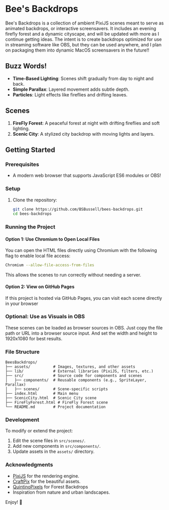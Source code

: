 # Bee's Backdrops

Bee's Backdrops is a collection of ambient PixiJS scenes meant to serve as animated backdrops, or interactive screensavers. It includes an evening firefly forest and a dynamic cityscape, and will be updated with more as I continue getting ideas. The intent is to create backdrops optimized for use in streaming software like OBS, but they can be used anywhere, and I plan on packaging them into dynamic MacOS screensavers in the future!!

## Buzz Words!

- **Time-Based Lighting**: Scenes shift gradually from day to night and back.
- **Simple Parallax**: Layered movement adds subtle depth.
- **Particles**: Light effects like fireflies and drifting leaves.

## Scenes

1. **FireFly Forest**: A peaceful forest at night with drifting fireflies and soft lighting.
2. **Scenic City**: A stylized city backdrop with moving lights and layers.

## Getting Started

### Prerequisites

- A modern web browser that supports JavaScript ES6 modules or OBS!

### Setup

1. Clone the repository:
   ```bash
   git clone https://github.com/BSBussell/bees-backdrops.git
   cd bees-backdrops
   ```

### Running the Project

#### Option 1: Use Chromium to Open Local Files
You can open the HTML files directly using Chromium with the following flag to enable local file access:
```bash
Chromium --allow-file-access-from-files
```
This allows the scenes to run correctly without needing a server.

#### Option 2: View on GitHub Pages
If this project is hosted via GitHub Pages, you can visit each scene directly in your browser

### Optional: Use as Visuals in OBS
These scenes can be loaded as browser sources in OBS. Just copy the file path or URL into a browser source input. And set the width and height to 1920x1080 for best results.

### File Structure

```
BeesBackdrops/
├── assets/          # Images, textures, and other assets
├── lib/             # External libraries (PixiJS, filters, etc.)
├── src/             # Source code for components and scenes
│   ├── components/  # Reusable components (e.g., SpriteLayer, Parallax)
│   ├── scenes/      # Scene-specific scripts
├── index.html       # Main menu
├── ScenicCity.html  # Scenic City scene
├── FireFlyForest.html # FireFly Forest scene
└── README.md        # Project documentation
```

### Development

To modify or extend the project:

1. Edit the scene files in `src/scenes/`.
2. Add new components in `src/components/`.
3. Update assets in the `assets/` directory.

### Acknowledgments

- [PixiJS](https://pixijs.com/) for the rendering engine.
- [CraftPix](https://craftpix.net/) for the beautiful assets.
- [QuintinoPixels](https://quintino-pixels.itch.io/) for Forest Backdrops
- Inspiration from nature and urban landscapes.

Enjoy! 🐝
